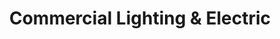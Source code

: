 ---
title: "Commercial Lighting & Electric"
url: /denver/commercial-lighting-und-electric/
shop: Lampen
---